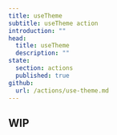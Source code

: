 ```yaml
---
title: useTheme
subtitle: useTheme action
introduction: ""
head:
  title: useTheme
  description: ""
state:
  section: actions
  published: true
github:
  url: /actions/use-theme.md
---
```


## WIP
